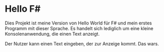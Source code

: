 # Hello F#
Dies Projekt ist meine Version von Hello World für F# und mein erstes Programm mit dieser Sprache. Es handelt sich 
lediglich um eine kleine Konsolenanwendung, die einen Text anzeigt. 

Der Nutzer kann einen Text eingeben, der zur Anzeige kommt. Das wars.
